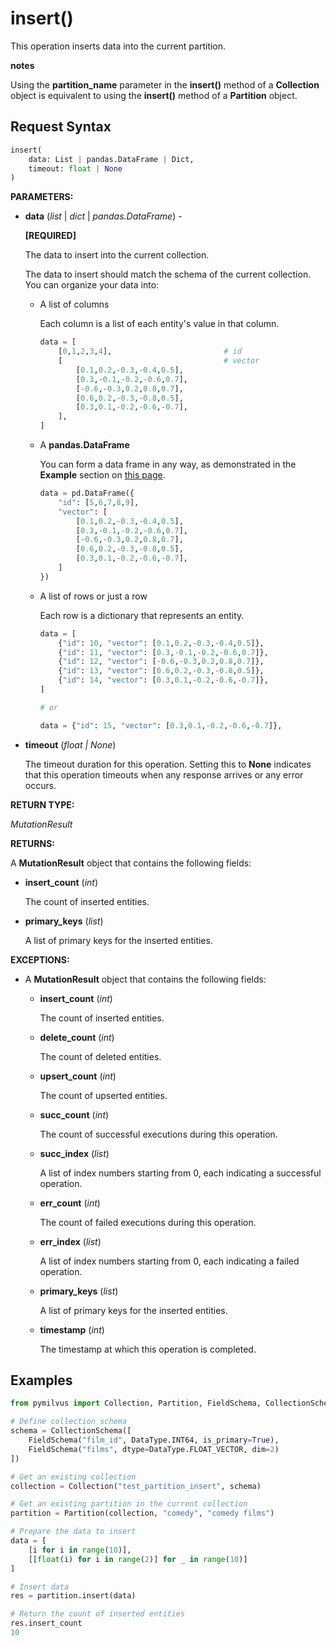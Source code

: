 
# insert()

This operation inserts data into the current partition.

<div class="admonition note">

<p><b>notes</b></p>

<p>Using the <strong>partition_name</strong> parameter in the <strong>insert()</strong> method of a <strong>Collection</strong> object is equivalent to using the <strong>insert()</strong> method of a <strong>Partition</strong> object.</p>

</div>

## Request Syntax

```python
insert(
    data: List | pandas.DataFrame | Dict, 
    timeout: float | None
)
```

__PARAMETERS:__

- __data__ (_list_ | _dict_ | _pandas.DataFrame_) -

    __[REQUIRED]__

    The data to insert into the current collection.

    The data to insert should match the schema of the current collection. You can organize your data into:

    - A list of columns

        Each column is a list of each entity's value in that column.

        ```python
        data = [
            [0,1,2,3,4],                         # id
            [                                    # vector
                [0.1,0.2,-0.3,-0.4,0.5],
                [0.3,-0.1,-0.2,-0.6,0.7],
                [-0.6,-0.3,0.2,0.8,0.7],
                [0.6,0.2,-0.3,-0.8,0.5],
                [0.3,0.1,-0.2,-0.6,-0.7],
            ],
        ]
        ```

    - A __pandas.DataFrame__

        You can form a data frame in any way, as demonstrated in the __Example__ section on [this page](https://pandas.pydata.org/docs/reference/api/pandas.DataFrame.html).

        ```python
        data = pd.DataFrame({
            "id": [5,6,7,8,9],
            "vector": [
                [0.1,0.2,-0.3,-0.4,0.5],
                [0.3,-0.1,-0.2,-0.6,0.7],
                [-0.6,-0.3,0.2,0.8,0.7],
                [0.6,0.2,-0.3,-0.8,0.5],
                [0.3,0.1,-0.2,-0.6,-0.7],
            ]
        })
        ```

    - A list of rows or just a row

        Each row is a dictionary that represents an entity.

        ```python
        data = [
            {"id": 10, "vector": [0.1,0.2,-0.3,-0.4,0.5]},
            {"id": 11, "vector": [0.3,-0.1,-0.2,-0.6,0.7]},
            {"id": 12, "vector": [-0.6,-0.3,0.2,0.8,0.7]},
            {"id": 13, "vector": [0.6,0.2,-0.3,-0.8,0.5]},
            {"id": 14, "vector": [0.3,0.1,-0.2,-0.6,-0.7]},
        ]
        
        # or 
        
        data = {"id": 15, "vector": [0.3,0.1,-0.2,-0.6,-0.7]},
        ```

- __timeout__ (_float _|_ None_)  

    The timeout duration for this operation. Setting this to __None__ indicates that this operation timeouts when any response arrives or any error occurs.

__RETURN TYPE:__

_MutationResult_

__RETURNS:__

A __MutationResult__ object that contains the following fields:

- __insert_count__ (_int_)

    The count of inserted entities.

- __primary_keys__ (_list_)

    A list of primary keys for the inserted entities.

__EXCEPTIONS:__

- A __MutationResult__ object that contains the following fields:

    - __insert_count__ (_int_)

        The count of inserted entities.

    - __delete_count__ (_int_)

        The count of deleted entities.

    - __upsert_count__ (_int_)

        The count of upserted entities.

    - __succ_count__ (_int_)

        The count of successful executions during this operation.

    - __succ_index__ (_list_)

        A list of index numbers starting from 0, each indicating a successful operation.

    - __err_count__ (_int_)

        The count of failed executions during this operation.

    - __err_index__ (_list_)

        A list of index numbers starting from 0, each indicating a failed operation.

    - __primary_keys__ (_list_)

        A list of primary keys for the inserted entities.

    - __timestamp__ (_int_)

        The timestamp at which this operation is completed.

## Examples

```python
from pymilvus import Collection, Partition, FieldSchema, CollectionSchema, DataType

# Define collection schema    
schema = CollectionSchema([
    FieldSchema("film_id", DataType.INT64, is_primary=True),
    FieldSchema("films", dtype=DataType.FLOAT_VECTOR, dim=2)
])

# Get an existing collection
collection = Collection("test_partition_insert", schema)

# Get an existing partition in the current collection
partition = Partition(collection, "comedy", "comedy films")

# Prepare the data to insert
data = [
    [i for i in range(10)],
    [[float(i) for i in range(2)] for _ in range(10)]
]

# Insert data
res = partition.insert(data)

# Return the count of inserted entities
res.insert_count
10
```

